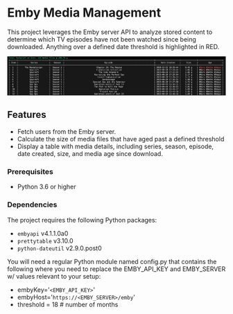 # Emby Media Management
This project leverages the Emby server API to analyze stored content to determine which TV episodes have not been watched since being downloaded. Anything over a defined date threshold is highlighted in RED.

![output](/screenshots/script-output.png "output")

## Features

- Fetch users from the Emby server.
- Calculate the size of media files that have aged past a defined threshold
- Display a table with media details, including series, season, episode, date created, size, and media age since download.

### Prerequisites
- Python 3.6 or higher

### Dependencies

The project requires the following Python packages:

- `embyapi` v4.1.1.0a0
- `prettytable` v3.10.0
- `python-dateutil` v2.9.0.post0

You will need a regular Python module named config.py that contains the following where you need to replace the EMBY_API_KEY and EMBY_SERVER w/ values relevant to your setup:
- embyKey='`<EMBY_API_KEY>`'
- embyHost='`https://<EMBY_SERVER>/emby`'
- threshold = 18  # number of months